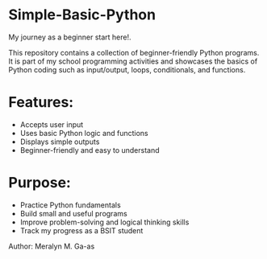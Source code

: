 # Simple-Basic-Python
My journey as a beginner start here!. 

This repository contains a collection of beginner-friendly Python programs.  
It is part of my school programming activities and showcases the basics of Python coding such as input/output, loops, conditionals, and functions.

# Features:
- Accepts user input  
- Uses basic Python logic and functions  
- Displays simple outputs  
- Beginner-friendly and easy to understand  

# Purpose:
- Practice Python fundamentals  
- Build small and useful programs  
- Improve problem-solving and logical thinking skills  
- Track my progress as a BSIT student 

Author:
Meralyn M. Ga-as
